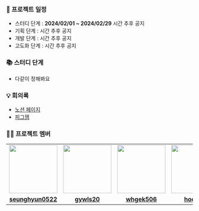 ### 📅 프로젝트 일정
- 스터디 단계 : **2024/02/01 ~ 2024/02/29** 시간 추후 공지
- 기획 단계 : 시간 추후 공지
- 개발 단계 : 시간 추후 공지
- 고도화 단계 : 시간 추후 공지

### 📚 스터디 단계
-  다같이 정해봐요


### 💡 회의록
- [노션 페이지](https://ambiguous-shovel-ba6.notion.site/6d3c06e009154fcc935634f417b6e5a4?v=ce7488788b7b4eb9817e30ce9e4d105c&pvs=4)
- [피그잼](https://www.figma.com/file/T6AHO5HZjEnIbiCXHNzwde/Untitled?type=whiteboard&t=MqpyDFNSVTYCqFTH-0)


### 🧑🏻 프로젝트 멤버

<table>
 <tr>
    <td align="center"><a href="https://github.com/seunghyun0522"><img src="https://avatars.githubusercontent.com/seunghyun0522" width="130px;""></a></td>
    <td align="center"><a href="https://github.com/gywls20"><img src="https://avatars.githubusercontent.com/gywls20" width="130px;""></a></td>
    <td align="center"><a href="https://github.com/whgek506"><img src="https://avatars.githubusercontent.com/whgek506" width="130px;""></a></td>
    <td align="center"><a href="https://github.com/hoo788"><img src="https://avatars.githubusercontent.com/hoo788" width="130px;""></a></td>
    <td align="center"><a href="https://github.com/Tofubeen"><img src="https://avatars.githubusercontent.com/Tofubeen" width="130px;""></a></td>
    <td align="center"><a href="https://github.com/jgkwon3"><img src="https://avatars.githubusercontent.com/jgkwon3" width="130px;""></a></td>
  </tr>
  <tr>
    <td align="center"><a href="https://github.com/seunghyun0522"><b>seunghyun0522</b></a></td>
    <td align="center"><a href="https://github.com/gywls20"><b>gywls20</b></a></td>
    <td align="center"><a href="https://github.com/whgek506"><b>whgek506</b></a></td>
    <td align="center"><a href="https://github.com/whgek506"><b>hoo788</b></a></td>
    <td align="center"><a href="https://github.com/Tofubeen"><b>Tofubeen</b></a></td>
    <td align="center"><a href="https://github.com/
jgkwon3"><b>
jgkwon3</b></a></td>
  </tr>
  <!--
  <tr> 
    <td align="center"><img src="https://img.shields.io/badge/Java-007396.svg?&style=for-the-badge&logo=Java&logoColor=white"></td>
    <td align="center"><img src="https://img.shields.io/badge/Java-007396?style=for-the-badge&logo=java&logoColor=white"><br/><img src="https://img.shields.io/badge/c++-%2300599C.svg?style=for-the-badge&logo=c%2B%2B&logoColor=white"></td>
    <td align="center"><img src="https://img.shields.io/badge/Java-007396?style=for-the-badge&logo=java&logoColor=white"><br/><img src="https://img.shields.io/badge/c++-%2300599C.svg?style=for-the-badge&logo=c%2B%2B&logoColor=white"></td>
    <td align="center"><img src="https://img.shields.io/badge/Java-007396?style=for-the-badge&logo=java&logoColor=white"><br/><img src="https://img.shields.io/badge/c++-%2300599C.svg?style=for-the-badge&logo=c%2B%2B&logoColor=white"></td>
    <td align="center"><img src="https://img.shields.io/badge/Java-007396?style=for-the-badge&logo=java&logoColor=white"><br/><img src="https://img.shields.io/badge/c++-%2300599C.svg?style=for-the-badge&logo=c%2B%2B&logoColor=white"></td>
    <td align="center"><img src="https://img.shields.io/badge/Java-007396?style=for-the-badge&logo=java&logoColor=white"><br/><img src="https://img.shields.io/badge/c++-%2300599C.svg?style=for-the-badge&logo=c%2B%2B&logoColor=white"></td>
  </tr> -->
</table>
<br/>
